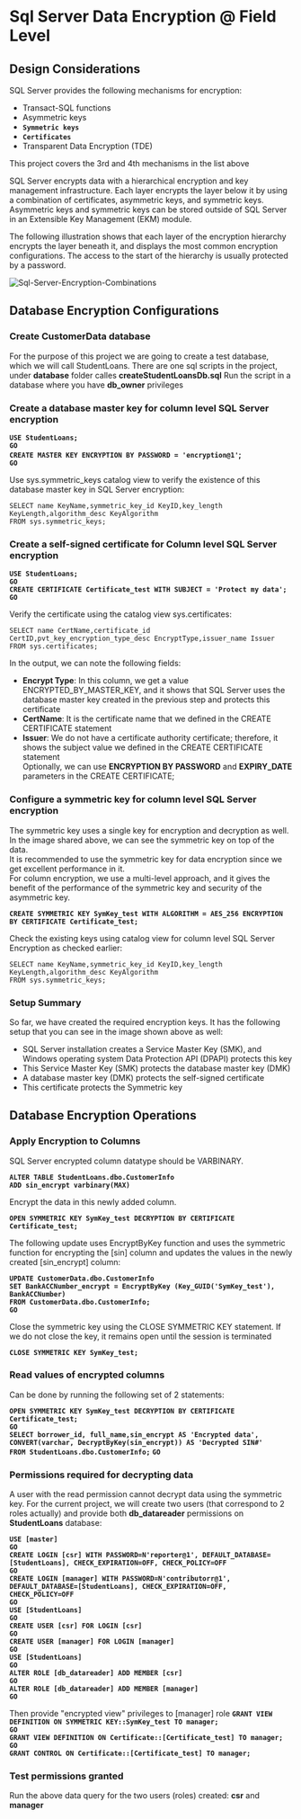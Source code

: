 # Sql Server Data Encryption @ Field Level

## Design Considerations

SQL Server provides the following mechanisms for encryption:

* Transact-SQL functions
* Asymmetric keys
* **`Symmetric keys`**
* **`Certificates`**
* Transparent Data Encryption (TDE)

This project covers the 3rd and 4th mechanisms in the list above

SQL Server encrypts data with a hierarchical encryption and key management infrastructure. Each layer encrypts the layer below it by using a combination of certificates, asymmetric keys, and symmetric keys. Asymmetric keys and symmetric keys can be stored outside of SQL Server in an Extensible Key Management (EKM) module.

The following illustration shows that each layer of the encryption hierarchy encrypts the layer beneath it, and displays the most common encryption configurations. The access to the start of the hierarchy is usually protected by a password.

![Sql-Server-Encryption-Combinations](https://user-images.githubusercontent.com/6631390/110805630-45341300-824f-11eb-810b-0917a2326756.gif)

## Database Encryption Configurations

### Create CustomerData database
For the purpose of this project we are going to create a test database, which we will call StudentLoans. There are one sql scripts in the project, under **database** folder calles **createStudentLoansDb.sql**
Run the script in a database where you have **db_owner** privileges

### Create a database master key for column level SQL Server encryption

**`USE StudentLoans;`**<br/>
**`GO`**<br/>
**`CREATE MASTER KEY ENCRYPTION BY PASSWORD = 'encryption@1'`;**<br/>
**`GO`**<br/>

Use sys.symmetric_keys catalog view to verify the existence of this database master key in SQL Server encryption:

`SELECT name KeyName,symmetric_key_id KeyID,key_length KeyLength,algorithm_desc KeyAlgorithm` <br/>
`FROM sys.symmetric_keys;`

### Create a self-signed certificate for Column level SQL Server encryption

**`USE StudentLoans;`**<br/>
**`GO`**<br/>
**`CREATE CERTIFICATE Certificate_test WITH SUBJECT = 'Protect my data';`**<br/>
**`GO`**<br/>

Verify the certificate using the catalog view sys.certificates:

`SELECT name CertName,certificate_id CertID,pvt_key_encryption_type_desc EncryptType,issuer_name Issuer`<br/>
`FROM sys.certificates;`

In the output, we can note the following fields:

* **Encrypt Type**: In this column, we get a value ENCRYPTED_BY_MASTER_KEY, and it shows that SQL Server uses the database master key created in the previous step and protects this certificate
* **CertName**: It is the certificate name that we defined in the CREATE CERTIFICATE statement
* **Issuer**: We do not have a certificate authority certificate; therefore, it shows the subject value we defined in the CREATE CERTIFICATE statement<br/>
Optionally, we can use **ENCRYPTION BY PASSWORD** and **EXPIRY_DATE** parameters in the CREATE CERTIFICATE;

### Configure a symmetric key for column level SQL Server encryption

The symmetric key uses a single key for encryption and decryption as well. <br/>
In the image shared above, we can see the symmetric key on top of the data. <br/>
It is recommended to use the symmetric key for data encryption since we get excellent performance in it. <br/>
For column encryption, we use a multi-level approach, and it gives the benefit of the performance of the symmetric key and security of the asymmetric key.

**`CREATE SYMMETRIC KEY SymKey_test WITH ALGORITHM = AES_256 ENCRYPTION BY CERTIFICATE Certificate_test;`**

Check the existing keys using catalog view for column level SQL Server Encryption as checked earlier:

`SELECT name KeyName,symmetric_key_id KeyID,key_length KeyLength,algorithm_desc KeyAlgorithm`<br/>
`FROM sys.symmetric_keys;`

### Setup Summary
So far, we have created the required encryption keys. It has the following setup that you can see in the image shown above as well:

* SQL Server installation creates a Service Master Key (SMK), and Windows operating system Data Protection API (DPAPI) protects this key
* This Service Master Key (SMK) protects the database master key (DMK)
* A database master key (DMK) protects the self-signed certificate
* This certificate protects the Symmetric key

## Database Encryption Operations

### Apply Encryption to Columns
SQL Server encrypted column datatype should be VARBINARY.

**`ALTER TABLE StudentLoans.dbo.CustomerInfo`** <br/>
**`ADD sin_encrypt varbinary(MAX)`**

Encrypt the data in this newly added column.

**`OPEN SYMMETRIC KEY SymKey_test DECRYPTION BY CERTIFICATE Certificate_test;`**

The following update uses EncryptByKey function and uses the symmetric function for encrypting the [sin] column and updates the values in the newly created [sin_encrypt] column:

**`UPDATE CustomerData.dbo.CustomerInfo`**<br/>
**`SET BankACCNumber_encrypt = EncryptByKey (Key_GUID('SymKey_test'), BankACCNumber)`**<br/>
**`FROM CustomerData.dbo.CustomerInfo;`** <br/>
**`GO`**

Close the symmetric key using the CLOSE SYMMETRIC KEY statement. If we do not close the key, it remains open until the session is terminated

**`CLOSE SYMMETRIC KEY SymKey_test;`**

### Read values of encrypted columns

Can be done by running the following set of 2 statements:

**`OPEN SYMMETRIC KEY SymKey_test DECRYPTION BY CERTIFICATE Certificate_test;`** <br/>
**`GO`** <br/>
**`SELECT borrower_id, full_name,sin_encrypt AS 'Encrypted data',`** <br/>
**`CONVERT(varchar, DecryptByKey(sin_encrypt)) AS 'Decrypted SIN#' `** <br/>
**`FROM StudentLoans.dbo.CustomerInfo;`**
**`GO`**

### Permissions required for decrypting data

A user with the read permission cannot decrypt data using the symmetric key. For the current project, we will create two users (that correspond to 2 roles actually) and provide both **db_datareader** permissions on **StudentLoans** database:

**`USE [master]`** <br/>
**`GO`** <br/>
**`CREATE LOGIN [csr] WITH PASSWORD=N'reporter@1', DEFAULT_DATABASE=[StudentLoans], CHECK_EXPIRATION=OFF, CHECK_POLICY=OFF`** <br/>
**`GO`** <br/>
**`CREATE LOGIN [manager] WITH PASSWORD=N'contributorr@1', DEFAULT_DATABASE=[StudentLoans], CHECK_EXPIRATION=OFF, CHECK_POLICY=OFF`** <br/>
**`GO`** <br/>
**`USE [StudentLoans]`** <br/>
**`GO`** <br/>
**`CREATE USER [csr] FOR LOGIN [csr]`** <br/>
**`GO`** <br/>
**`CREATE USER [manager] FOR LOGIN [manager]`** <br/>
**`GO`** <br/>
**`USE [StudentLoans]`** <br/>
**`GO`** <br/>
**`ALTER ROLE [db_datareader] ADD MEMBER [csr]`** <br/>
**`GO`** <br/>
**`ALTER ROLE [db_datareader] ADD MEMBER [manager]`** <br/>
**`GO`** <br/>

Then provide "encrypted view" privileges to [manager] role
**`GRANT VIEW DEFINITION ON SYMMETRIC KEY::SymKey_test TO manager; `** <br/>
**`GO`** <br/>
**`GRANT VIEW DEFINITION ON Certificate::[Certificate_test] TO manager;`** <br/>
**`GO`** <br/>
**`GRANT CONTROL ON Certificate::[Certificate_test] TO manager;`** <br/>

### Test permissions granted
Run the above data query for the two users (roles) created: **csr** and **manager**
